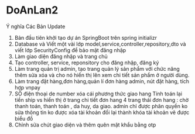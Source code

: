 # DoAnLan2
Ý nghĩa Các Bản Update
1. Bản đầu tiên khởi tạo dự án SpringBoot trên spring initializr
2. Database và Viết một vài lớp model,service,controller,repository,dto và viết lớp SecurityConfig để bảo mật đăng nhập 
3. Làm giao diện đăng nhập và trang chủ
4. Tạo controller, service, reponsitory cho đăng nhập, đăng ký
5. Làm trang quản trị admin, tạo trang quản lý sản phẩm với chức năng thêm sửa xóa và cho nó hiển thị lên xem chi tiết sản phẩm ở người dùng.
6. Làm trang đặt hàng,đơn hàng,quản lí đơn hàng admin,  nút đặt hàng, tích hợp vnpay
7. SỐ điện thoại de number
xóa cái phương thức giao hang
Tính toán lại tiền ship vs hiển thị ở trang chi tiết đơn hang
4 trang thái đơn hang : chờ thanh toán, thanh toán , da huy, da giao.
admin chỉ được phân quyền ko sửa thông tin
ko được xóa tài khoản đổi lại thành khóa tài khoản 
vẽ được biểu đồ
8. Chỉnh sửa chút giao diện và thêm quên mật khẩu bằng otp


